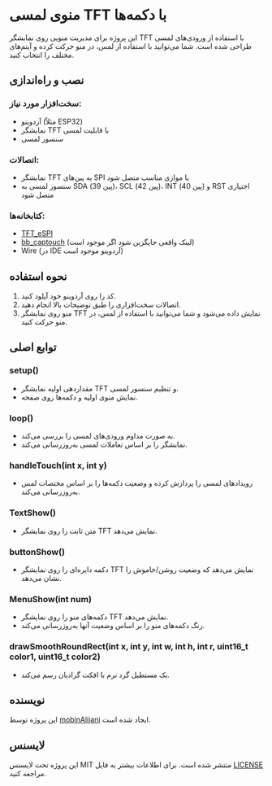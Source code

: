 # منوی لمسی TFT با دکمه‌ها

این پروژه برای مدیریت منویی روی نمایشگر TFT با استفاده از ورودی‌های لمسی طراحی شده است. شما می‌توانید با استفاده از لمس، در منو حرکت کرده و آیتم‌های مختلف را انتخاب کنید.

## نصب و راه‌اندازی

### سخت‌افزار مورد نیاز:
- آردوینو (مثلاً ESP32)
- نمایشگر TFT با قابلیت لمسی
- سنسور لمسی

### اتصالات:
- نمایشگر TFT به پین‌های SPI یا موازی مناسب متصل شود
- سنسور لمسی به SDA (پین 39)، SCL (پین 42)، INT (پین 40) و RST اختیاری متصل شود

### کتابخانه‌ها:
- [TFT_eSPI](https://github.com/Bodmer/TFT_eSPI)
- [bb_captouch](https://github.com/someone/bb_captouch) (لینک واقعی جایگزین شود اگر موجود است)
- Wire (در IDE آردوینو موجود است)

## نحوه استفاده

1. کد را روی آردوینو خود آپلود کنید.
2. اتصالات سخت‌افزاری را طبق توضیحات بالا انجام دهید.
3. منو روی نمایشگر TFT نمایش داده می‌شود و شما می‌توانید با استفاده از لمس، در منو حرکت کنید.

## توابع اصلی

### setup()

- مقداردهی اولیه نمایشگر TFT و تنظیم سنسور لمسی.
- نمایش منوی اولیه و دکمه‌ها روی صفحه.

### loop()

- به صورت مداوم ورودی‌های لمسی را بررسی می‌کند.
- نمایشگر را بر اساس تعاملات لمسی به‌روزرسانی می‌کند.

### handleTouch(int x, int y)

- رویدادهای لمسی را پردازش کرده و وضعیت دکمه‌ها را بر اساس مختصات لمس به‌روزرسانی می‌کند.

### TextShow()

- متن ثابت را روی نمایشگر TFT نمایش می‌دهد.

### buttonShow()

- دکمه دایره‌ای را روی نمایشگر TFT نمایش می‌دهد که وضعیت روشن/خاموش را نشان می‌دهد.

### MenuShow(int num)

- دکمه‌های منو را روی نمایشگر TFT نمایش می‌دهد.
- رنگ دکمه‌های منو را بر اساس وضعیت آنها به‌روزرسانی می‌کند.

### drawSmoothRoundRect(int x, int y, int w, int h, int r, uint16_t color1, uint16_t color2)

- یک مستطیل گرد نرم با افکت گرادیان رسم می‌کند.

## نویسنده

این پروژه توسط [mobinAlijani](https://github.com/mobinAlijani) ایجاد شده است.

## لایسنس

این پروژه تحت لایسنس MIT منتشر شده است. برای اطلاعات بیشتر به فایل [LICENSE](LICENSE) مراجعه کنید.
